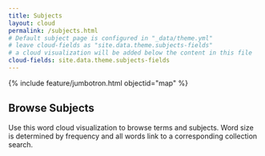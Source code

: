 ```yaml
---
title: Subjects
layout: cloud
permalink: /subjects.html
# Default subject page is configured in "_data/theme.yml"
# leave cloud-fields as "site.data.theme.subjects-fields"
# a cloud visualization will be added below the content in this file
cloud-fields: site.data.theme.subjects-fields
---
```


{% include feature/jumbotron.html objectid="map" %}

## Browse Subjects

Use this word cloud visualization to browse terms and subjects.
Word size is determined by frequency and all words link to a corresponding collection search.
